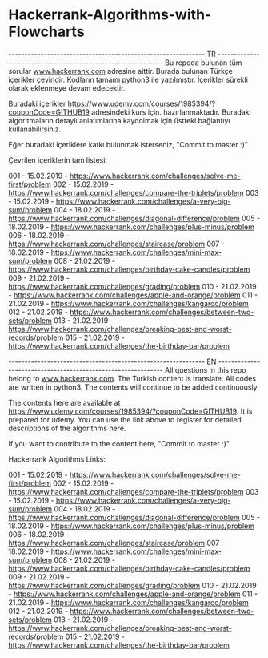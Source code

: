 # Hackerrank-Algorithms-with-Flowcharts

------------------------------------------------------------- TR -------------------------------------------------------------
Bu repoda bulunan tüm sorular www.hackerrank.com adresine aittir. Burada bulunan Türkçe içerikler çeviridir.
Kodların tamamı python3 ile yazılmıştır. İçerikler sürekli olarak eklenmeye devam edecektir.

Buradaki içerikler https://www.udemy.com/courses/1985394/?couponCode=GITHUB19 adresindeki kurs için. hazırlanmaktadır. Buradaki algoritmaların detaylı anlatımlarına kaydolmak için üstteki bağlantıyı kullanabilirsiniz.

Eğer buradaki içeriklere katkı bulunmak isterseniz, "Commit to master :)"

Çevrilen içeriklerin tam listesi:

001 - 15.02.2019 - https://www.hackerrank.com/challenges/solve-me-first/problem
002 - 15.02.2019 - https://www.hackerrank.com/challenges/compare-the-triplets/problem
003 - 15.02.2019 - https://www.hackerrank.com/challenges/a-very-big-sum/problem
004 - 18.02.2019 - https://www.hackerrank.com/challenges/diagonal-difference/problem
005 - 18.02.2019 - https://www.hackerrank.com/challenges/plus-minus/problem
006 - 18.02.2019 - https://www.hackerrank.com/challenges/staircase/problem
007 - 18.02.2019 - https://www.hackerrank.com/challenges/mini-max-sum/problem
008 - 21.02.2019 - https://www.hackerrank.com/challenges/birthday-cake-candles/problem
009 - 21.02.2019 - https://www.hackerrank.com/challenges/grading/problem
010 - 21.02.2019 - https://www.hackerrank.com/challenges/apple-and-orange/problem
011 - 21.02.2019 - https://www.hackerrank.com/challenges/kangaroo/problem
012 - 21.02.2019 - https://www.hackerrank.com/challenges/between-two-sets/problem
013 - 21.02.2019 - https://www.hackerrank.com/challenges/breaking-best-and-worst-records/problem
015 - 21.02.2019 - https://www.hackerrank.com/challenges/the-birthday-bar/problem


------------------------------------------------------------- EN -------------------------------------------------------------
All questions in this repo belong to www.hackerrank.com. The Turkish content is translate.
All codes are written in python3. The contents will continue to be added continuously.

The contents here are available at https://www.udemy.com/courses/1985394/?couponCode=GITHUB19. It is prepared for udemy. You can use the link above to register for detailed descriptions of the algorithms here.

If you want to contribute to the content here, "Commit to master :)"

Hackerrank Algorithms Links:

001 - 15.02.2019 - https://www.hackerrank.com/challenges/solve-me-first/problem
002 - 15.02.2019 - https://www.hackerrank.com/challenges/compare-the-triplets/problem
003 - 15.02.2019 - https://www.hackerrank.com/challenges/a-very-big-sum/problem
004 - 18.02.2019 - https://www.hackerrank.com/challenges/diagonal-difference/problem
005 - 18.02.2019 - https://www.hackerrank.com/challenges/plus-minus/problem
006 - 18.02.2019 - https://www.hackerrank.com/challenges/staircase/problem
007 - 18.02.2019 - https://www.hackerrank.com/challenges/mini-max-sum/problem
008 - 21.02.2019 - https://www.hackerrank.com/challenges/birthday-cake-candles/problem
009 - 21.02.2019 - https://www.hackerrank.com/challenges/grading/problem
010 - 21.02.2019 - https://www.hackerrank.com/challenges/apple-and-orange/problem
011 - 21.02.2019 - https://www.hackerrank.com/challenges/kangaroo/problem
012 - 21.02.2019 - https://www.hackerrank.com/challenges/between-two-sets/problem
013 - 21.02.2019 - https://www.hackerrank.com/challenges/breaking-best-and-worst-records/problem
015 - 21.02.2019 - https://www.hackerrank.com/challenges/the-birthday-bar/problem
